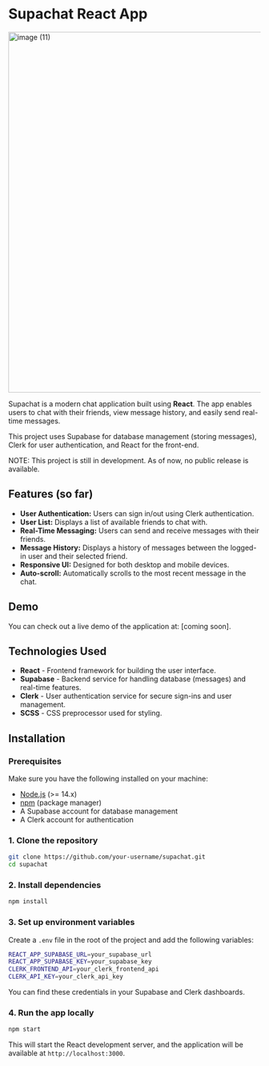 # Supachat React App

<img width="720" alt="image (11)" src="https://github.com/user-attachments/assets/68967550-a18f-457b-82d8-b91f0cd379ea" />


Supachat is a modern chat application built using **React**. The app enables users to chat with their friends, view message history, and easily send real-time messages.

This project uses Supabase for database management (storing messages), Clerk for user authentication, and React for the front-end.

NOTE: This project is still in development. As of now, no public release is available.

## Features (so far)

- **User Authentication:** Users can sign in/out using Clerk authentication.
- **User List:** Displays a list of available friends to chat with.
- **Real-Time Messaging:** Users can send and receive messages with their friends.
- **Message History:** Displays a history of messages between the logged-in user and their selected friend.
- **Responsive UI:** Designed for both desktop and mobile devices.
- **Auto-scroll:** Automatically scrolls to the most recent message in the chat.

## Demo

You can check out a live demo of the application at: [coming soon].

## Technologies Used

- **React** - Frontend framework for building the user interface.
- **Supabase** - Backend service for handling database (messages) and real-time features.
- **Clerk** - User authentication service for secure sign-ins and user management.
- **SCSS** - CSS preprocessor used for styling.

## Installation

### Prerequisites

Make sure you have the following installed on your machine:
- [Node.js](https://nodejs.org/) (>= 14.x)
- [npm](https://www.npmjs.com/) (package manager)
- A Supabase account for database management
- A Clerk account for authentication

### 1. Clone the repository

```bash
git clone https://github.com/your-username/supachat.git
cd supachat
```

### 2. Install dependencies

```bash
npm install
```

### 3. Set up environment variables

Create a `.env` file in the root of the project and add the following variables:

```bash
REACT_APP_SUPABASE_URL=your_supabase_url
REACT_APP_SUPABASE_KEY=your_supabase_key
CLERK_FRONTEND_API=your_clerk_frontend_api
CLERK_API_KEY=your_clerk_api_key
```

You can find these credentials in your Supabase and Clerk dashboards.

### 4. Run the app locally

```bash
npm start
```

This will start the React development server, and the application will be available at `http://localhost:3000`.
